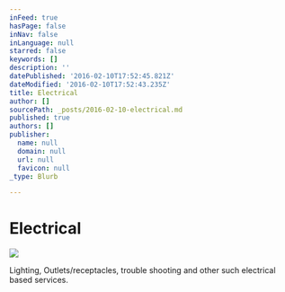 ```yaml
---
inFeed: true
hasPage: false
inNav: false
inLanguage: null
starred: false
keywords: []
description: ''
datePublished: '2016-02-10T17:52:45.821Z'
dateModified: '2016-02-10T17:52:43.235Z'
title: Electrical
author: []
sourcePath: _posts/2016-02-10-electrical.md
published: true
authors: []
publisher:
  name: null
  domain: null
  url: null
  favicon: null
_type: Blurb

---
```

# Electrical
![](https://the-grid-user-content.s3-us-west-2.amazonaws.com/ecaa8ed1-163b-40a8-a0c8-d8759bd30977.jpg)

Lighting, Outlets/receptacles, trouble shooting and other such electrical based services.